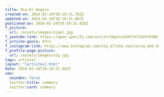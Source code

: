 ```yaml
---
title: Niq-El Angelo
created-on: 2024-02-24T18:19:31.783Z
updated-on: 2024-02-24T18:19:31.807Z
published-on: 2024-02-24T18:19:31.826Z
f_picture:
  url: /assets/images/niqel.jpg
f_youtube-link: https://open.spotify.com/artist/5Kp2s1o9XFthl5XVhYO5Nk?si=BIyNt0PIQ-eaHhJ6FvGkGg
f_artiste-genre: Afro
f_instagram-link: https://www.instagram.com/niq_el?utm_source=ig_web_button_share_sheet&igsh=ZDNlZDc0MzIxNw==
f_profile-page-picture:
  url: /assets/images/niq.jpg
tags: artistes
layout: "[artistes].html"
date: 2024-02-24T18:19:31.842Z
seo:
  noindex: false
  twitter:title: summary
  twitter:card: summary
---
```

